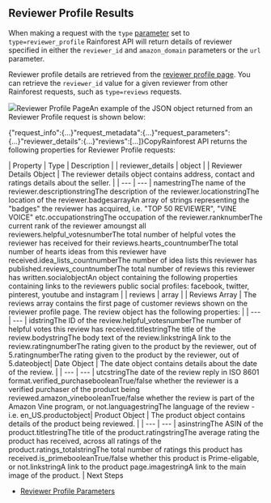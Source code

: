 Reviewer Profile Results
------------------------

When making a request with the `type` [parameter](/docs/product-data-api/parameters/reviewer-profile) set to `type=reviewer_profile` Rainforest API will return details of reviewer specified in either the `reviewer_id` and `amazon_domain` parameters or the `url` parameter.

Reviewer profile details are retrieved from the [reviewer profile page](https://www.amazon.com/gp/profile/amzn1.account.AHBEI6Q4F4WHRIFK5CWQMRVPOQMA). You can retrieve the `reviewer_id` value for a given reviewer from other Rainforest requests, such as `type=reviews` requests.

![](https://apiimages.imgix.net/rainforestapi/images/png/docs/reviewer_profile.png?auto=format&ixlib=react-9.5.1-beta.1&w=600)Reviewer Profile PageAn example of the JSON object returned from an Reviewer Profile request is shown below:

{"request\_info":{...}"request\_metadata":{...}"request\_parameters":{...}"reviewer\_details":{...}"reviews":[...]}CopyRainforest API returns the following properties for Reviewer Profile requests:

| Property | Type | Description |
| reviewer\_details | object | | Reviewer Details Object | The reviewer details object contains address, contact and ratings details about the seller. |
| --- | --- |
namestringThe name of the reviewer.descriptionstringThe description of the reviewer.locationstringThe location of the reviewer.badgesarrayAn array of strings representing the "badges" the reviewer has acquired, i.e. "TOP 50 REVIEWER", "VINE VOICE" etc.occupationstringThe occupation of the reviewer.ranknumberThe current rank of the reviewer amoungst all reviewers.helpful\_votesnumberThe total number of helpful votes the reviewer has received for their reviews.hearts\_countnumberThe total number of hearts ideas from this reviewer have received.idea\_lists\_countnumberThe number of idea lists this reviewer has published.reviews\_countnumberThe total number of reviews this reviewer has written.socialobjectAn object containing the following properties containing links to the reviewers public social profiles: facebook, twitter, pinterest, youtube and instagram |
| reviews | array | | Reviews Array | The reviews array contains the first page of customer reviews shown on the reviewer profile page. The review object has the following properties: |
| --- | --- |
idstringThe ID of the review.helpful\_votesnumberThe number of helpful votes this review has received.titlestringThe title of the review.bodystringThe body text of the review.linkstringA link to the review.ratingnumberThe rating given to the product by the reviewer, out of 5.ratingnumberThe rating given to the product by the reviewer, out of 5.dateobject| Date Object | The date object contains details about the date of the review. |
| --- | --- |
utcstringThe date of the review reply in ISO 8601 format.verified\_purchasebooleanTrue/false whether the reviewer is a verified purchaser of the product being reviewed.amazon\_vinebooleanTrue/false whether the review is part of the Amazon Vine program, or not.languagestringThe language of the review - i.e. en\_US.productobject| Product Object | The product object contains details of the product being reviewed. |
| --- | --- |
asinstringThe ASIN of the product.titlestringThe title of the product.ratingstringThe average rating the product has received, across all ratings of the product.ratings\_totalstringThe total number of ratings this product has received.is\_primebooleanTrue/false whether this product is Prime-eligable, or not.linkstringA link to the product page.imagestringA link to the main image of the product. |
Next Steps

* [Reviewer Profile Parameters](/docs/product-data-api/parameters/reviewer-profile)
